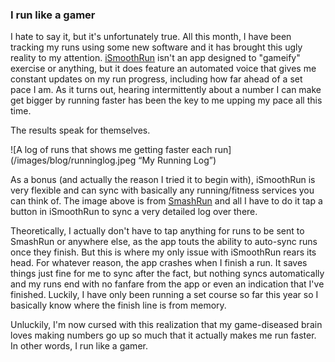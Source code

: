 ### I run like a gamer
I hate to say it, but it's unfortunately true. All this month, I have been tracking my runs using some new software and it has brought this ugly reality to my attention. [iSmoothRun](https://apps.apple.com/us/app/ismoothrun/id410965399) isn't an app designed to "gameify" exercise or anything, but it does feature an automated voice that gives me constant updates on my run progress, including how far ahead of a set pace I am. As it turns out, hearing intermittently about a number I can make get bigger by running faster has been the key to me upping my pace all this time.

The results speak for themselves.

![A log of runs that shows me getting faster each run](/images/blog/runninglog.jpeg “My Running Log”)

As a bonus (and actually the reason I tried it to begin with), iSmoothRun is very flexible and can sync with basically any running/fitness services you can think of. The image above is from [SmashRun](https://smashrun.com/) and all I have to do it tap a button in iSmoothRun to sync a very detailed log over there.

Theoretically, I actually don't have to tap anything for runs to be sent to SmashRun or anywhere else, as the app touts the ability to auto-sync runs once they finish. But this is where my only issue with iSmoothRun rears its head. For whatever reason, the app crashes when I finish a run. It saves things just fine for me to sync after the fact, but nothing syncs automatically and my runs end with no fanfare from the app or even an indication that I've finished. Luckily, I have only been running a set course so far this year so I basically know where the finish line is from memory.

Unluckily, I'm now cursed with this realization that my game-diseased brain loves making numbers go up so much that it actually makes me run faster. In other words, I run like a gamer.